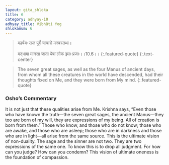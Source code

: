 ```yaml
---
layout: gita_shloka
title: 6
category: adhyay-10
adhyay_title: Vibhūti Yog
shlokanum: 6
---
```


> महर्षयः सप्त पूर्वे चत्वारो मनवस्तथा।<br><br>मद्भावा मानसा जाता येषां लोक इमाः प्रजाः।।10.6।।
{:.featured-quote} 
{:.text-center}

> The seven great sages, as well as the four Manus of ancient days, from whom all these creatures in the world have descended, had their thoughts fixed on Me, and they were born from My mind.
{:.featured-quote}

### Osho’s Commentary
It is not just that these qualities arise from Me. Krishna says, “Even those who have known the truth—the seven great sages, the ancient Manus—they too are born of my will, they are expressions of my being. All of creation is born from them.”
Those who know, and those who do not know; those who are awake, and those who are asleep; those who are in darkness and those who are in light—all arise from the same source. This is the ultimate vision of non-duality. The sage and the sinner are not two. They are two expressions of the same one.
To know this is to drop all judgment. For how can you judge? How can you condemn? This vision of ultimate oneness is the foundation of compassion.
